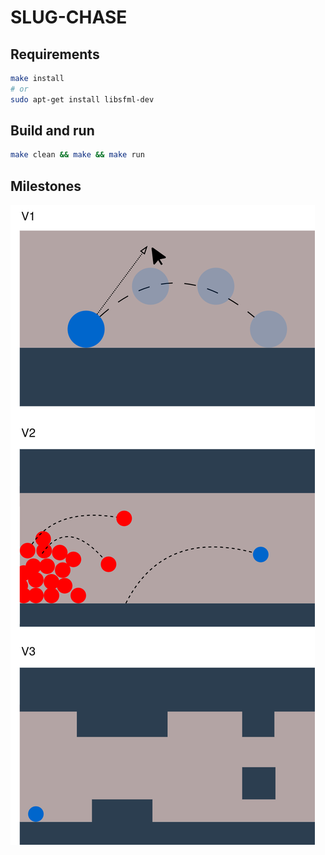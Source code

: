 # SLUG-CHASE

## Requirements

```bash
make install
# or
sudo apt-get install libsfml-dev 
```

## Build and run

```bash
make clean && make && make run
```

## Milestones

![slug-chase](./slug-chase.png)